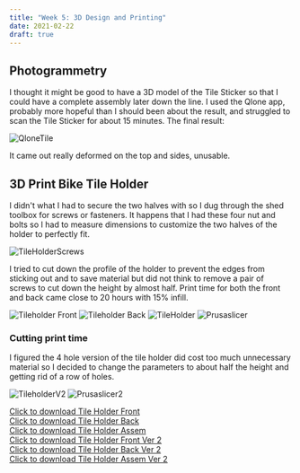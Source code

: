 ```yaml
---
title: "Week 5: 3D Design and Printing"
date: 2021-02-22
draft: true
---
```


## Photogrammetry

I thought it might be good to have a 3D model of the Tile Sticker so that I could have a complete assembly later down the line. I used the Qlone app, probably more hopeful than I should been about the result, and struggled to scan the Tile Sticker for about 15 minutes. The final result:

![QloneTile](Week5/qlonemodel.jpg)

It came out really deformed on the top and sides, unusable.

## 3D Print Bike Tile Holder

I didn't what I had to secure the two halves with so I dug through the shed toolbox for screws or fasteners. It happens that I had these four nut and bolts so I had to measure dimensions to customize the two halves of the holder to perfectly fit.

![TileHolderScrews](Week5/tileholderscrews.jpg)

I tried to cut down the profile of the holder to prevent the edges from sticking out and to save material but did not think to remove a pair of screws to cut down the height by almost half. Print time for both the front and back came close to 20 hours with 15% infill.

![Tileholder Front](Week5/tileholderfront.jpg)
![Tileholder Back](Week5/tileholderback.jpg)
![TileHolder](Week5/tileholder.jpg)
![Prusaslicer](Week5/v1printtime.jpg)

### Cutting print time

I figured the 4 hole version of the tile holder did cost too much unnecessary material so I decided to change the parameters to about half the height and getting rid of a row of holes.

![TileholderV2](Week5/tilev2.jpg)
![Prusaslicer2](Week5/v2printtime.jpg)

[Click to download Tile Holder Front](files/Week5/tileholderfront.STL)  
[Click to download Tile Holder Back](files/Week5/tileholderback.STL)  
[Click to download Tile Holder Assem](files/Week5/tileholder.SLDASM)  
[Click to download Tile Holder Front Ver 2](files/Week5/tileholderfrontv2.STL)  
[Click to download Tile Holder Back Ver 2](files/Week5/tileholderbackv2.STL)  
[Click to download Tile Holder Assem Ver 2](files/Week5/TileHolderV2.SLDASM)